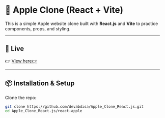 # 🍏 Apple Clone (React + Vite)

This is a simple Apple website clone built with **React.js** and **Vite** to practice components, props, and styling.

---

## 🚀 Live 
👉 [View here👉](https://devabdisa.github.io/Apple_Clone_React.js/)

---

## 📦 Installation & Setup

Clone the repo:
```bash
git clone https://github.com/devabdisa/Apple_Clone_React.js.git
cd Apple_Clone_React.js/react-apple

